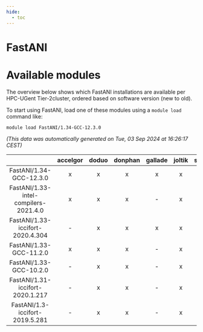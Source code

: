```yaml
---
hide:
  - toc
---
```


FastANI
=======

# Available modules


The overview below shows which FastANI installations are available per HPC-UGent Tier-2cluster, ordered based on software version (new to old).

To start using FastANI, load one of these modules using a `module load` command like:

```shell
module load FastANI/1.34-GCC-12.3.0
```

*(This data was automatically generated on Tue, 03 Sep 2024 at 16:26:17 CEST)*  

| |accelgor|doduo|donphan|gallade|joltik|shinx|skitty|
| :---: | :---: | :---: | :---: | :---: | :---: | :---: | :---: |
|FastANI/1.34-GCC-12.3.0|x|x|x|x|x|x|x|
|FastANI/1.33-intel-compilers-2021.4.0|x|x|x|-|x|-|x|
|FastANI/1.33-iccifort-2020.4.304|-|x|x|x|x|-|x|
|FastANI/1.33-GCC-11.2.0|x|x|x|-|x|-|x|
|FastANI/1.33-GCC-10.2.0|-|x|x|-|x|-|-|
|FastANI/1.31-iccifort-2020.1.217|-|x|x|-|x|-|x|
|FastANI/1.3-iccifort-2019.5.281|-|x|x|-|x|-|x|
